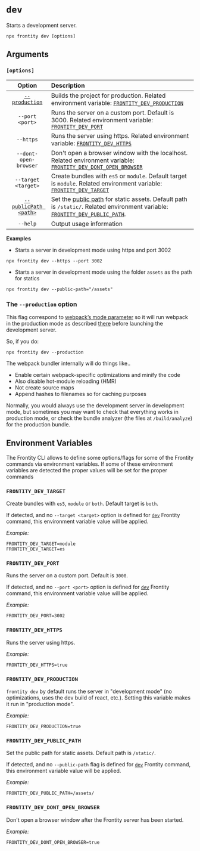 # `dev`

Starts a development server.

```text
npx frontity dev [options]
```

## Arguments

### **`[options]`**

| Option | Description |
| :---: | :--- |
| [`--production`](#the-production-option) | Builds the project for production. Related environment variable: [`FRONTITY_DEV_PRODUCTION`](#frontity_dev_production) |
| `--port <port>` | Runs the server on a custom port. Default is 3000. Related environment variable: [`FRONTITY_DEV_PORT`](#frontity_dev_port) |
| `--https` | Runs the server using https. Related environment variable: [`FRONTITY_DEV_HTTPS`](#frontity_dev_https) |
| `--dont-open-browser` | Don't open a browser window with the localhost. Related environment variable: [`FRONTITY_DEV_DONT_OPEN_BROWSER`](#frontity_dev_dont_open_browser) |
| `--target <target>` | Create bundles with `es5` or `module`. Default target is `module`. Related environment variable: [`FRONTITY_DEV_TARGET`](#frontity_dev_target) |
| [`--publicPath <path>`](#the-publicpath-option) | Set the [public path](https://webpack.js.org/guides/public-path/) for static assets. Default path is `/static/`. Related environment variable: [`FRONTITY_DEV_PUBLIC_PATH`](#frontity_dev_public_path). |
| `--help` | Output usage information |

**Examples**

* Starts a server in development mode using https and port 3002

```text
npx frontity dev --https --port 3002
```

* Starts a server in development mode using the folder `assets` as the path for statics

```text
npx frontity dev --public-path="/assets"
```

### The `--production` option

This flag correspond to [webpack’s mode parameter](https://webpack.js.org/configuration/mode/) so it will run webpack in the production mode as described [there](https://webpack.js.org/configuration/mode/) before launching the development server.

So, if you do:

```text
npx frontity dev --production
```

The webpack bundler internally will do things like..

* Enable certain webpack-specific optimizations and minify the code
* Also disable hot-module reloading (HMR)
* Not create source maps
* Append hashes to filenames so for caching purposes

Normally, you would always use the development server in development mode, but sometimes you may want to check that everything works in production mode, or check the bundle analyzer (the files at `/build/analyze`) for the production bundle.

## Environment Variables

The Frontity CLI allows to define some options/flags for some of the Frontity commands via environment variables.
If some of these environment variables are detected the proper values will be set for the proper commands

### `FRONTITY_DEV_TARGET`

Create bundles with `es5`, `module` or `both`. Default target is `both`.

If detected, and no `--target <target>` option is defined for [`dev`](#dev) Frontity command, this environment variable value will be applied.

_Example:_

```text
FRONTITY_DEV_TARGET=module
FRONTITY_DEV_TARGET=es
```

### `FRONTITY_DEV_PORT`

Runs the server on a custom port. Default is `3000`.

If detected, and no `--port <port>` option is defined for [`dev`](#dev) Frontity command, this environment variable value will be applied.

_Example:_

```text
FRONTITY_DEV_PORT=3002
```

### `FRONTITY_DEV_HTTPS`

Runs the server using https.

_Example:_

```text
FRONTITY_DEV_HTTPS=true
```

### `FRONTITY_DEV_PRODUCTION`

`frontity dev` by default runs the server in "development mode" \(no optimizations, uses the dev build of react, etc.\). Setting this variable makes it run in "production mode".

_Example:_

```text
FRONTITY_DEV_PRODUCTION=true
```

### `FRONTITY_DEV_PUBLIC_PATH`

Set the public path for static assets. Default path is `/static/`.

If detected, and no `--public-path` flag is defined for [`dev`](#dev) Frontity command, this environment variable value will be applied.

_Example:_

```text
FRONTITY_DEV_PUBLIC_PATH=/assets/
```

### `FRONTITY_DEV_DONT_OPEN_BROWSER`

Don't open a browser window after the Frontity server has been started.

_Example:_

```text
FRONTITY_DEV_DONT_OPEN_BROWSER=true
```
